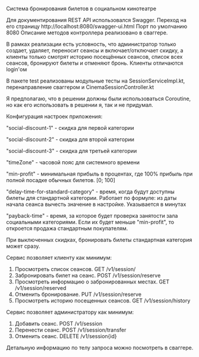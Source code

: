 Система бронирования билетов в социальном кинотеатре

Для документирования REST API использовался Swagger. Переход на его страницу http://localhost:8080/swagger-ui.html
Порт по умолчанию 8080
Описание методов контроллера реализовано в сваггере.

В рамках реализации есть условность, что администратор только создает, удаляет, переносит сеансы и включает/отключает скидку,
а клиенты только смотрят историю посещённых сеансов, список всех сеансов, бронируют билеты и отменяют бронь. Клиенты отличаются login'ом

В пакете test реализованы модульные тесты на SessionServiceImpl.kt, перенаправление сваггером и CinemaSessionController.kt

Я предполагаю, что в решении должны были использоваться Coroutine, но как его использовать в решении я, так и не придумал.

Конфигурация настроек приложения:

"social-discount-1" - скидка для первой категории

"social-discount-2" - скидка для второй категории

"social-discount-3" - скидка для третьей категории

"timeZone" - часовой пояс для системного времени

"min-profit" - минимальная прибыль в процентах, где 100% прибыль при полной посадке обычных билетов. [0; 100]

"delay-time-for-standard-category" - время, когда будут доступны билеты для стандартной категории. 
Работает по формуле: из даты начала сеанса вычесть значение в настройке. Указывается в минутах

"payback-time" - время, за которое будет проверка занятости зала социальными категориями. 
Если их будет меньше "min-profit", то откроется продажа стандартным покупателям.

При выключенных скидках, бронировать билеты стандартная категория может сразу.

Сервис позволяет клиенту как минимум:
1. Просмотреть список сеансов. GET /v1/session/
2. Забронировать билет на сеанс. POST /v1/session/reserve
3. Просмотреть информацию о забронированных местах. GET /v1/session/reserved
4. Отменить бронирование. PUT /v1/session/reserve
5. Просмотреть историю посещенных сеансов. GET /v1/session/history 

Сервис позволяет администратору как минимум:
1. Добавить сеанс. POST /v1/session
2. Перенести сеанс. POST /v1/session/transfer
3. Отменить сеанс. DELETE /v1/session{id}

Детальную информацию по телу запроса можно посмотреть в сваггере.